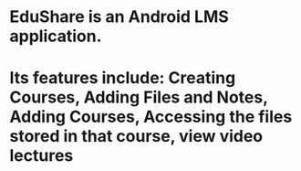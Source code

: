 # EduShare is an Android LMS application. 
# Its features include: Creating Courses, Adding Files and Notes, Adding Courses, Accessing the files stored in that course, view video lectures 
